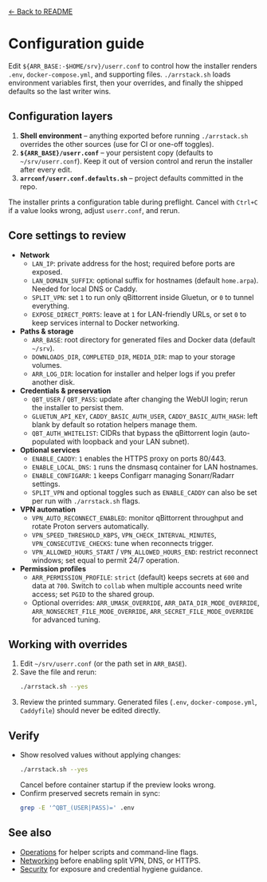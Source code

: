 [← Back to README](../README.md)

# Configuration guide

Edit `${ARR_BASE:-$HOME/srv}/userr.conf` to control how the installer renders `.env`, `docker-compose.yml`, and supporting files. `./arrstack.sh` loads environment variables first, then your overrides, and finally the shipped defaults so the last writer wins.

## Configuration layers
1. **Shell environment** – anything exported before running `./arrstack.sh` overrides the other sources (use for CI or one-off toggles).
2. **`${ARR_BASE}/userr.conf`** – your persistent copy (defaults to `~/srv/userr.conf`). Keep it out of version control and rerun the installer after every edit.
3. **`arrconf/userr.conf.defaults.sh`** – project defaults committed in the repo.

The installer prints a configuration table during preflight. Cancel with `Ctrl+C` if a value looks wrong, adjust `userr.conf`, and rerun.

## Core settings to review
- **Network**
  - `LAN_IP`: private address for the host; required before ports are exposed.
  - `LAN_DOMAIN_SUFFIX`: optional suffix for hostnames (default `home.arpa`). Needed for local DNS or Caddy.
  - `SPLIT_VPN`: set `1` to run only qBittorrent inside Gluetun, or `0` to tunnel everything.
  - `EXPOSE_DIRECT_PORTS`: leave at `1` for LAN-friendly URLs, or set `0` to keep services internal to Docker networking.
- **Paths & storage**
  - `ARR_BASE`: root directory for generated files and Docker data (default `~/srv`).
  - `DOWNLOADS_DIR`, `COMPLETED_DIR`, `MEDIA_DIR`: map to your storage volumes.
  - `ARR_LOG_DIR`: location for installer and helper logs if you prefer another disk.
- **Credentials & preservation**
  - `QBT_USER` / `QBT_PASS`: update after changing the WebUI login; rerun the installer to persist them.
  - `GLUETUN_API_KEY`, `CADDY_BASIC_AUTH_USER`, `CADDY_BASIC_AUTH_HASH`: left blank by default so rotation helpers manage them.
  - `QBT_AUTH_WHITELIST`: CIDRs that bypass the qBittorrent login (auto-populated with loopback and your LAN subnet).
- **Optional services**
  - `ENABLE_CADDY`: `1` enables the HTTPS proxy on ports 80/443.
  - `ENABLE_LOCAL_DNS`: `1` runs the dnsmasq container for LAN hostnames.
  - `ENABLE_CONFIGARR`: `1` keeps Configarr managing Sonarr/Radarr settings.
  - `SPLIT_VPN` and optional toggles such as `ENABLE_CADDY` can also be set per run with `./arrstack.sh` flags.
- **VPN automation**
  - `VPN_AUTO_RECONNECT_ENABLED`: monitor qBittorrent throughput and rotate Proton servers automatically.
  - `VPN_SPEED_THRESHOLD_KBPS`, `VPN_CHECK_INTERVAL_MINUTES`, `VPN_CONSECUTIVE_CHECKS`: tune when reconnects trigger.
  - `VPN_ALLOWED_HOURS_START` / `VPN_ALLOWED_HOURS_END`: restrict reconnect windows; set equal to permit 24/7 operation.
- **Permission profiles**
  - `ARR_PERMISSION_PROFILE`: `strict` (default) keeps secrets at `600` and data at `700`. Switch to `collab` when multiple accounts need write access; set `PGID` to the shared group.
  - Optional overrides: `ARR_UMASK_OVERRIDE`, `ARR_DATA_DIR_MODE_OVERRIDE`, `ARR_NONSECRET_FILE_MODE_OVERRIDE`, `ARR_SECRET_FILE_MODE_OVERRIDE` for advanced tuning.

## Working with overrides
1. Edit `~/srv/userr.conf` (or the path set in `ARR_BASE`).
2. Save the file and rerun:
   ```bash
   ./arrstack.sh --yes
   ```
3. Review the printed summary. Generated files (`.env`, `docker-compose.yml`, `Caddyfile`) should never be edited directly.

## Verify
- Show resolved values without applying changes:
  ```bash
  ./arrstack.sh --yes
  ```
  Cancel before container startup if the preview looks wrong.
- Confirm preserved secrets remain in sync:
  ```bash
  grep -E '^QBT_(USER|PASS)=' .env
  ```

## See also
- [Operations](operations.md) for helper scripts and command-line flags.
- [Networking](networking.md) before enabling split VPN, DNS, or HTTPS.
- [Security](security.md) for exposure and credential hygiene guidance.
